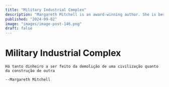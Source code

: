 ```yaml
---
title: "Military Industrial Complex"
description: "Margareth Mitchell is an award-winning author. She is best known for her work on the history of the English language. Her latest book, The World Through the Back Door, is out now."
published: "2024-09-02"
image: "images/image-post-146.png"
draft: false
---
```


# Military Industrial Complex

``` quote
Há tanto dinheiro a ser feito da demolição de uma civilização quanto da construção de outra

--Margareth Mitchell
```
